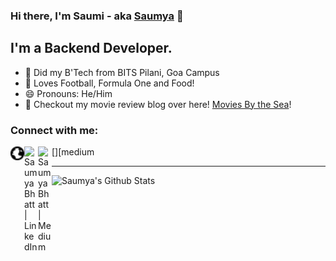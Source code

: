 

### Hi there, I'm Saumi - aka [Saumya][website] 👋

## I'm a Backend Developer.
- 👯 Did my B'Tech from BITS Pilani, Goa Campus
- 🥅 Loves Football, Formula One and Food!
- 😄 Pronouns: He/Him
- 🍿 Checkout my movie review blog over here! [Movies By the Sea](https://mbts.studio)! 

### Connect with me:

[<img align="left" alt="Saumya Bhatt | Website" width="22px" src="https://raw.githubusercontent.com/iconic/open-iconic/master/svg/globe.svg" />][website]
[<img align="left" alt="Saumya Bhatt | LinkedIn" width="22px" src="https://cdn.jsdelivr.net/npm/simple-icons@v3/icons/linkedin.svg" />][linkedin]
[<img align="left" alt="Saumya Bhatt | Medium" width="22px" src="https://img.icons8.com/sf-black-filled/64/medium-logo.png" />][medium

---

<img align="left" alt="Saumya's Github Stats" src="https://github-readme-stats.vercel.app/api?username=Saumya-Bhatt&show_icons=true&hide_border=true" />

[website]: https://saumya-bhatt.github.io/me/
[linkedin]: https://www.linkedin.com/in/saumya-bhatt-2000/
[medium]: https://medium.com/@SaumyaBhatt106
